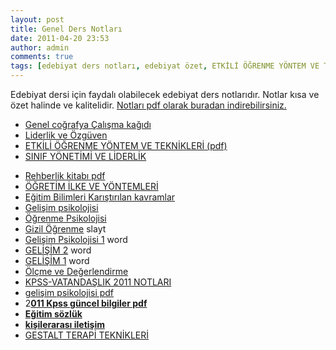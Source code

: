 ```yaml
---
layout: post
title: Genel Ders Notları
date: 2011-04-20 23:53
author: admin
comments: true
tags: [edebiyat ders notları, edebiyat özet, ETKİLİ ÖĞRENME YÖNTEM VE TEKNİKLERİ, Ketegorisiz, öss edebiyat]
---
```

Edebiyat dersi için faydalı olabilecek edebiyat ders notlarıdır. Notlar kısa ve özet halinde ve kalitelidir.
<a href="http://www.egitimvaktim.com/dosyalar/2011/04/TuRKcE-EDEBİYAT-DERS-NOTLARii.pdf" target="_blank">Notları pdf olarak buradan indirebilirsiniz.</a>
<ul>
	<li><a title="coğrafya ders notu indir" href="http://www.egitimvaktim.com/dosyalar/2011/04/cografya-ders-notlari.pdf" target="_blank">Genel coğrafya Çalışma kağıdı</a></li>
	<li><a href="http://www.egitimvaktim.com/dosyalar/2011/04/LİDERLİK.pdf" target="_blank">Liderlik ve Özgüven</a></li>
	<li><a href="http://www.egitimvaktim.com/dosyalar/2011/04/etkili_ogrenme_ogretme.pdf" target="_blank">ETKİLİ ÖĞRENME YÖNTEM VE TEKNİKLERİ (pdf)</a></li>
	<li><a href="http://www.egitimvaktim.com/dosyalar/2011/04/sinif-yonetimi-lider.doc">SINIF YÖNETİMİ VE LİDERLİK</a></li>
</ul>
<ul>
	<li><a title="Permanent Link to Rehberlik kitabı pdf" href="http://www.egitimvaktim.com/rehberlik-kitabi-pdf.html" rel="bookmark" target="_blank">Rehberlik kitabı pdf</a></li>
	<li><a href="http://www.egitimvaktim.com/dosyalar/2011/05/ogretim-ilke-ve-yontemleri.pdf" target="_blank">ÖĞRETİM İLKE VE YÖNTEMLERİ</a></li>
	<li><a href="http://www.egitimvaktim.com/dosyalar/2011/05/egitim-bilimleri-kavramlar.pdf">Eğitim Bilimleri Karıştırılan kavramlar</a></li>
	<li><a href="http://www.egitimvaktim.com/dosyalar/2011/05/EGİTİM-DERS-Kpss-egitimbilimleri-a-grubu-ogretmenlik.pdf" target="_blank">Gelişim psikolojisi</a></li>
	<li><a href="http://www.egitimvaktim.com/dosyalar/2011/04/ogrenme_psikolojisi.pdf" target="_blank">Öğrenme Psikolojisi</a></li>
	<li><a href="http://www.egitimvaktim.com/dosyalar/2011/04/Gizil-%C3%96%C4%9Frenme.ppt" target="_blank">Gizil Öğrenme</a> slayt</li>
	<li><a href="http://www.egitimvaktim.com/dosyalar/2011/04/GEL%C4%B0%C5%9E%C4%B0M-1.doc">Gelişim Psikolojisi 1</a> word</li>
	<li><a href="http://www.egitimvaktim.com/dosyalar/2011/04/GEL%C4%B0%C5%9E%C4%B0M-2.doc">GELİŞİM 2</a> word</li>
	<li><a href="http://www.egitimvaktim.com/dosyalar/2011/04/GEL%C4%B0%C5%9E%C4%B0M-11.doc">GELİŞİM 1</a> word</li>
	<li><a href="http://www.egitimvaktim.com/dosyalar/2011/05/olcme_ve_degerlendirme.pdf" target="_blank">Ölçme ve Değerlendirme</a></li>
	<li><a href="http://www.egitimvaktim.com/dosyalar/2011/05/KPSS-VATANDAŞLIK-2011-NOTLARI.pdf">KPSS-VATANDAŞLIK 2011 NOTLARI</a></li>
	<li><a href="http://www.egitimvaktim.com/dosyalar/2011/05/gelişim.pdf">gelişim psikolojisi pdf</a></li>
	<li>2<strong><a href="http://www.egitimvaktim.com/dosyalar/2011/05/guncel-bilgiler-2011.pdf" target="_blank">011 Kpss güncel bilgiler pdf</a></strong></li>
	<li><strong><a title="eğitim bilimleri sözlüğü" href="http://www.egitimvaktim.com/dosyalar/2011/05/egitimsozluk.pdf" target="_blank">Eğitim sözlük</a></strong></li>
	<li><strong><a href="http://www.egitimvaktim.com/dosyalar/2011/04/kisilerarasi-iletisim.pdf" target="_blank">kişilerarası iletişim</a></strong></li>
	<li><a href="http://www.egitimvaktim.com/dosyalar/2011/04/GESTALT-TERAPİ-MuDAHELERİ-TERSİNE-cEVİRME.ppt">GESTALT TERAPİ TEKNİKLERİ</a></li>
</ul>
